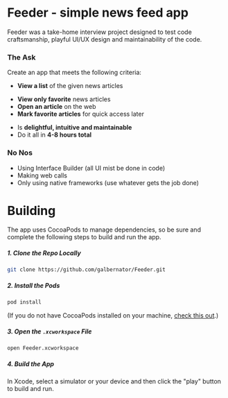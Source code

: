 # Feeder - simple news feed app

Feeder was a take-home interview project designed to test code craftsmanship, playful UI/UX design and maintainability of the code.

### The Ask
Create an app that meets the following criteria:
* **View a list** of the given news articles
- **View only favorite** news articles
- **Open an article** on the web
- **Mark favorite articles** for quick access later
* Is **delightful, intuitive and maintainable**
* Do it all in **4-8 hours total**

### No Nos
* Using Interface Builder (all UI mist be done in code)
* Making web calls
* Only using native frameworks (use whatever gets the job done)

# Building
The app uses CocoaPods to manage dependencies, so be sure and complete the following steps to build and run the app.

##### 1. Clone the Repo Locally
```Bash
git clone https://github.com/galbernator/Feeder.git
```
##### 2. Install the Pods
```Bash
pod install
```
(If you do not have CocoaPods installed on your machine, [check this out](https://cocoapods.org/#install).)

##### 3. Open the `.xcworkspace` File
```Bash
open Feeder.xcworkspace
```
##### 4. Build the App
In Xcode, select a simulator or your device and then click the "play" button to build and run.
